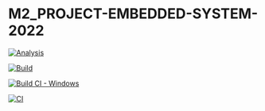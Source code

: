 # M2_PROJECT-EMBEDDED-SYSTEM-2022

[![Analysis](https://github.com/Vishnuprasad1234/M2_PROJECT-EMBEDDED-SYSTEM-2022/actions/workflows/Analysis.yml/badge.svg)](https://github.com/Vishnuprasad1234/M2_PROJECT-EMBEDDED-SYSTEM-2022/actions/workflows/Analysis.yml)

[![Build](https://github.com/Vishnuprasad1234/M2_PROJECT-EMBEDDED-SYSTEM-2022/actions/workflows/build.yml/badge.svg)](https://github.com/Vishnuprasad1234/M2_PROJECT-EMBEDDED-SYSTEM-2022/actions/workflows/build.yml)

[![Build CI - Windows](https://github.com/Vishnuprasad1234/M2_PROJECT-EMBEDDED-SYSTEM-2022/actions/workflows/Build_windows.yml/badge.svg)](https://github.com/Vishnuprasad1234/M2_PROJECT-EMBEDDED-SYSTEM-2022/actions/workflows/Build_windows.yml)

[![CI](https://github.com/Vishnuprasad1234/M2_PROJECT-EMBEDDED-SYSTEM-2022/actions/workflows/valgrind.yml/badge.svg)](https://github.com/Vishnuprasad1234/M2_PROJECT-EMBEDDED-SYSTEM-2022/actions/workflows/valgrind.yml)
